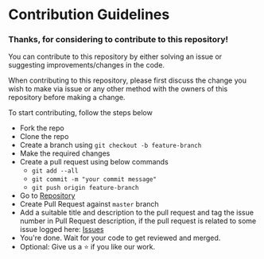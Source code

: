 # Contribution Guidelines

### Thanks, for considering to contribute to this repository!
You can contribute to this repository by either solving an issue or suggesting improvements/changes in the code.

When contributing to this repository, please first discuss the change you wish to make via issue or any other method with the owners of this repository before making a change.

To start contributing, follow the steps below
- Fork the repo
- Clone the repo
- Create a branch using `git checkout -b feature-branch`
- Make the required changes
- Create a pull request using below commands
  - `git add --all`
  - `git commit -m "your commit message"`
  - `git push origin feature-branch`
- Go to [Repository](https://github.com/gabrielfroes/tic-tac-toe)
- Create Pull Request against `master` branch
- Add a suitable title and description to the pull request and tag the issue number in Pull Request description, if the pull request is related to some issue logged here: [Issues](https://github.com/gabrielfroes/tic-tac-toe/issues)
- You're done. Wait for your code to get reviewed and merged.
- Optional: Give us a :star: if you like our work.
